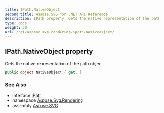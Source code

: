 ```yaml
---
title: IPath.NativeObject
second_title: Aspose.SVG for .NET API Reference
description: IPath property. Gets the native representation of the path object
type: docs
weight: 30
url: /net/aspose.svg.rendering/ipath/nativeobject/
---
```

## IPath.NativeObject property

Gets the native representation of the path object.

```csharp
public object NativeObject { get; }
```

### See Also

* interface [IPath](../)
* namespace [Aspose.Svg.Rendering](../../../aspose.svg.rendering/)
* assembly [Aspose.SVG](../../../)
